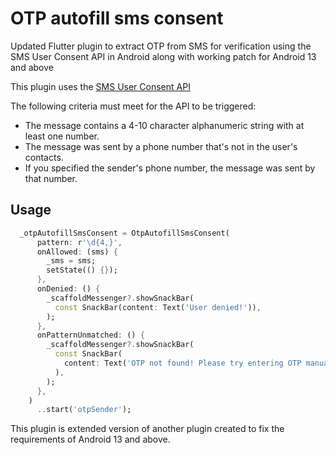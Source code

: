 # OTP autofill sms consent

Updated Flutter plugin to extract OTP from SMS for verification using the SMS User Consent API in Android along with working patch for Android 13 and above

This plugin uses the [SMS User Consent API](https://developers.google.com/identity/sms-retriever/user-consent/overview)

The following criteria must meet for the API to be triggered:
- The message contains a 4-10 character alphanumeric string with at least one number.
- The message was sent by a phone number that's not in the user's contacts.
- If you specified the sender's phone number, the message was sent by that number.

## Usage

```dart
  _otpAutofillSmsConsent = OtpAutofillSmsConsent(
      pattern: r'\d{4,}',
      onAllowed: (sms) {
        _sms = sms;
        setState(() {});
      },
      onDenied: () {
        _scaffoldMessenger?.showSnackBar(
          const SnackBar(content: Text('User denied!')),
        );
      },
      onPatternUnmatched: () {
        _scaffoldMessenger?.showSnackBar(
          const SnackBar(
            content: Text('OTP not found! Please try entering OTP manually.'),
          ),
        );
      },
    )
      ..start('otpSender');
```

This plugin is extended version of another plugin created to fix the requirements of Android 13 and above.